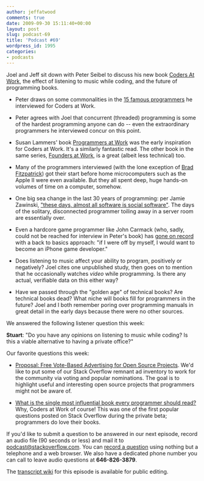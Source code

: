 ```yaml
---
author: jeffatwood
comments: true
date: 2009-09-30 15:11:40+00:00
layout: post
slug: podcast-69
title: 'Podcast #69'
wordpress_id: 1995
categories:
- podcasts
---
```


Joel and Jeff sit down with Peter Seibel to discuss his new book [Coders At Work](http://www.amazon.com/dp/1430219483/?tag=codinghorror-20), the effect of listening to music while coding, and the future of programming books.






  * Peter draws on some commonalities in the [15 famous programmers](http://www.codersatwork.com/) he interviewed for Coders at Work. 


  * Peter agrees with Joel that concurrent (threaded) programming is some of the hardest programming anyone can do -- even the extraordinary programmers he interviewed concur on this point.  



  * Susan Lammers' book [Programmers at Work](http://www.codinghorror.com/blog/archives/000541.html) was the early inspiration for Coders at Work. It's a similarly fantastic read. The other book in the same series, [Founders at Work](http://www.amazon.com/dp/1430210788/?tag=codinghorror-20), is a great (albeit less technical) too.


  * Many of the programmers interviewed (with the lone exception of [Brad Fitzpatrick](http://www.codersatwork.com/brad-fitzpatrick.html)) got their start before home microcomputers such as the Apple II were even available. But they all spent deep, huge hands-on volumes of time on a computer, somehow.


  * One big sea change in the last 30 years of programming: per Jamie Zawinski, ["these days, almost all software is social software"](http://www.jwz.org/doc/groupware.html). The days of the solitary, disconnected programmer toiling away in a server room are essentially over.


  * Even a hardcore game programmer like John Carmack (who, sadly, could not be reached for interview in Peter's book) has [gone on record](http://www.gamasutra.com/php-bin/news_index.php?story=23997) with a back to basics approach: "if I were off by myself, I would want to become an iPhone game developer."


  * Does listening to music affect your ability to program, positively or negatively? Joel cites one unpublished study, then goes on to mention that he occasionally watches _video_ while programming. Is there any actual, verifiable data on this either way?


  * Have we passed through the "golden age" of technical books? Are technical books dead? What niche will books fill for programmers in the future? Joel and I both remember poring over programming manuals in great detail in the early days because there were no other sources.   





We answered the following listener question this week:




**Stuart**: "Do you have any opinions on listening to music while coding? Is this a viable alternative to having a private office?"




Our favorite questions this week:






  * [Proposal: Free Vote-Based Advertising for Open Source Projects](http://meta.stackoverflow.com/questions/23899/proposal-free-vote-based-advertising-for-open-source-projects). We'd like to put some of our Stack Overflow remnant ad inventory to work for the community via voting and popular nominations. The goal is to highlight useful and interesting open source projects that programmers might not be aware of.


  * [What is the single most influential book every programmer should read?](http://stackoverflow.com/questions/1711/what-is-the-single-most-influential-book-every-programmer-should-read) Why, Coders at Work of course! This was one of the first popular questions posted on Stack Overflow during the private beta; programmers do love their books.  





If you'd like to submit a question to be answered in our next episode, record an audio file (90 seconds or less) and mail it to [podcast@stackoverflow.com](mailto:podcast@stackoverflow.com). You can [record a question](http://blog.stackoverflow.com/index.php/2008/05/recording-podcast-questions-using-your-telephone/) using nothing but a telephone and a web browser. We also have a dedicated phone number you can call to leave audio questions at **646-826-3879**.






The [transcript wiki](https://stackoverflow.fogbugz.com/default.asp?W29085) for this episode is available for public editing.

